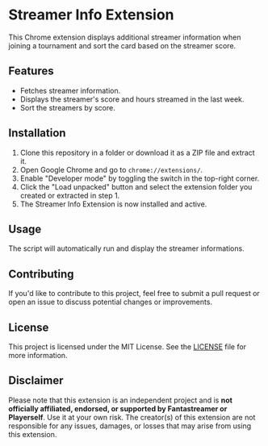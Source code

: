 # Streamer Info Extension

This Chrome extension displays additional streamer information when joining a tournament and sort the card based on the streamer score.

## Features

- Fetches streamer information.
- Displays the streamer's score and hours streamed in the last week.
- Sort the streamers by score.

## Installation

1. Clone this repository in a folder or download it as a ZIP file and extract it.
2. Open Google Chrome and go to `chrome://extensions/`.
3. Enable "Developer mode" by toggling the switch in the top-right corner.
4. Click the "Load unpacked" button and select the extension folder you created or extracted in step 1.
5. The Streamer Info Extension is now installed and active.

## Usage

The script will automatically run and display the streamer informations.

## Contributing

If you'd like to contribute to this project, feel free to submit a pull request or open an issue to discuss potential changes or improvements.

## License

This project is licensed under the MIT License. See the [LICENSE](LICENSE) file for more information.

## Disclaimer

Please note that this extension is an independent project and is **not officially affiliated, endorsed, or supported by Fantastreamer or Playerself**. Use it at your own risk. The creator(s) of this extension are not responsible for any issues, damages, or losses that may arise from using this extension.
